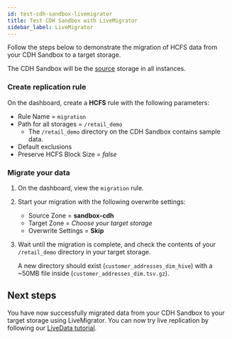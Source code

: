 ```yaml
---
id: test-cdh-sandbox-livemigrator
title: Test CDH Sandbox with LiveMigrator
sidebar_label: LiveMigrator
---
```


Follow the steps below to demonstrate the migration of HCFS data from your CDH Sandbox to a target storage.

The CDH Sandbox will be the [source](../../glossary/s.md#source) storage in all instances.

### Create replication rule

On the dashboard, create a **HCFS** rule with the following parameters:

* Rule Name = `migration`
* Path for all storages = `/retail_demo`
  * The `/retail_demo` directory on the CDH Sandbox contains sample data.
* Default exclusions
* Preserve HCFS Block Size = *false*

### Migrate your data

1. On the dashboard, view the `migration` rule.

1. Start your migration with the following overwrite settings:

   * Source Zone = **sandbox-cdh**
   * Target Zone = _Choose your target storage_
   * Overwrite Settings = **Skip**

1. Wait until the migration is complete, and check the contents of your `/retail_demo` directory in your target storage.

   A new directory should exist (`customer_addresses_dim_hive`) with a ~50MB file inside (`customer_addresses_dim.tsv.gz`).

## Next steps

You have now successfully migrated data from your CDH Sandbox to your target storage using LiveMigrator. You can now try live replication by following our [LiveData tutorial](./test-cdh-sandbox-livedata.md).
